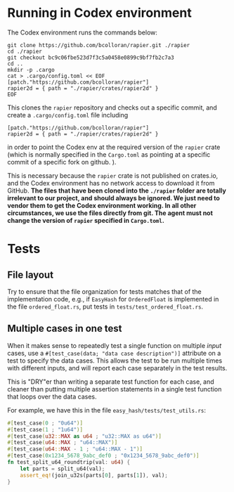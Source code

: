 # Running in Codex environment

The Codex environment runs the commands below:
```
git clone https://github.com/bcolloran/rapier.git ./rapier
cd ./rapier
git checkout bc9c06fbe523d7f3c5a0458e0899c9bf7fb2c7a3
cd ..
mkdir -p .cargo
cat > .cargo/config.toml << EOF
[patch."https://github.com/bcolloran/rapier"]
rapier2d = { path = "./rapier/crates/rapier2d" }
EOF
```

This clones the `rapier` repository and checks out a specific commit, and create a `.cargo/config.toml` file including
```
[patch."https://github.com/bcolloran/rapier"]
rapier2d = { path = "./rapier/crates/rapier2d" }
```
in order to point the Codex env at the required version of the `rapier` crate (which is normally specified in the `Cargo.toml` as pointing at a specific commit of a specific fork on github. ).


This is necessary because the `rapier` crate is not published on crates.io, and the Codex environment has no network access to download it from GitHub. **The files that have been cloned into the `./rapier` folder are totally irrelevant to our project, and should always be ignored. We just need to vendor them to get the Codex environment working. In all other circumstances, we use the files directly from git. The agent must not change the version of `rapier` specified in `Cargo.toml`.**


# Tests

## File layout
Try to ensure that the file organization for tests matches that of the implementation code, e.g., if `EasyHash` for `OrderedFloat` is implemented in the file `ordered_float.rs`, 
put tests in `tests/test_ordered_float.rs`.

## Multiple cases in one test
When it makes sense to repeatedly test a single function on multiple *input* cases, use a `#[test_case(data; "data case description")]` attribute on a test to specify the data cases. This allows the test to be run multiple times with different inputs, and will report each case separately in the test results.

This is "DRY"er than writing a separate test function for each case, and cleaner than putting multiple assertion statements in a single test function that loops over the data cases.

For example, we have this in the file `easy_hash/tests/test_utils.rs`:
```rust
#[test_case(0 ; "0u64")]
#[test_case(1 ; "1u64")]
#[test_case(u32::MAX as u64 ; "u32::MAX as u64")]
#[test_case(u64::MAX ; "u64::MAX")]
#[test_case(u64::MAX - 1 ; "u64::MAX - 1")]
#[test_case(0x1234_5678_9abc_def0 ; "0x1234_5678_9abc_def0")]
fn test_split_u64_roundtrip(val: u64) {
    let parts = split_u64(val);
    assert_eq!(join_u32s(parts[0], parts[1]), val);
}
```
